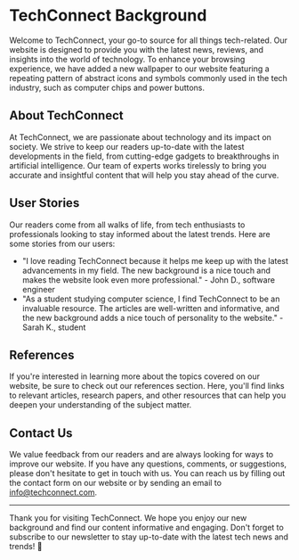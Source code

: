 <!--font:Poppins-->

# TechConnect Background

Welcome to TechConnect, your go-to source for all things tech-related. Our website is designed to provide you with the latest news, reviews, and insights into the world of technology. To enhance your browsing experience, we have added a new wallpaper to our website featuring a repeating pattern of abstract icons and symbols commonly used in the tech industry, such as computer chips and power buttons.

## About TechConnect

At TechConnect, we are passionate about technology and its impact on society. We strive to keep our readers up-to-date with the latest developments in the field, from cutting-edge gadgets to breakthroughs in artificial intelligence. Our team of experts works tirelessly to bring you accurate and insightful content that will help you stay ahead of the curve.

## User Stories

Our readers come from all walks of life, from tech enthusiasts to professionals looking to stay informed about the latest trends. Here are some stories from our users:

- "I love reading TechConnect because it helps me keep up with the latest advancements in my field. The new background is a nice touch and makes the website look even more professional." - John D., software engineer
- "As a student studying computer science, I find TechConnect to be an invaluable resource. The articles are well-written and informative, and the new background adds a nice touch of personality to the website." - Sarah K., student

## References

If you're interested in learning more about the topics covered on our website, be sure to check out our references section. Here, you'll find links to relevant articles, research papers, and other resources that can help you deepen your understanding of the subject matter.

## Contact Us

We value feedback from our readers and are always looking for ways to improve our website. If you have any questions, comments, or suggestions, please don't hesitate to get in touch with us. You can reach us by filling out the contact form on our website or by sending an email to info@techconnect.com.

---

Thank you for visiting TechConnect. We hope you enjoy our new background and find our content informative and engaging. Don't forget to subscribe to our newsletter to stay up-to-date with the latest tech news and trends! 🚀

<!--

Write me content for website with wallpaper which alt text is:

"A wallpaper with a repeating pattern of abstract icons and symbols commonly used in the tech industry, such as computer chips and power buttons."

The name/title of the page should not be 1:1 copy of the alt text but rather a real content of the website which is using this wallpaper.

- Use markdown format 
- Start with heading
- Heading should be short and concise
- The content should look like a real website 
- The website should not be about the wallpaper, wallpaper is just a related background
- Heading should be contain work "wallpaper" or "background"
- Include real sections like references, contact, user stories, etc. use things relevant to the page purpose.
- Feel free to use structure like headings, bullets, numbering, blockquotes, paragraphs, horizontal lines, etc.
- You can use formatting like bold or _italic_
- You can include UTF-8 emojis
- Links should be only #hash anchors (and you can refer to the document itself)
- Do not include images


---


# TechConnect Background

Welcome to TechConnect, your go-to source for all things tech-related. Our website is designed to provide you with the latest news, reviews, and insights into the world of technology. To enhance your browsing experience, we have added a new wallpaper to our website featuring a repeating pattern of abstract icons and symbols commonly used in the tech industry, such as computer chips and power buttons.

## About TechConnect

At TechConnect, we are passionate about technology and its impact on society. We strive to keep our readers up-to-date with the latest developments in the field, from cutting-edge gadgets to breakthroughs in artificial intelligence. Our team of experts works tirelessly to bring you accurate and insightful content that will help you stay ahead of the curve.

## User Stories

Our readers come from all walks of life, from tech enthusiasts to professionals looking to stay informed about the latest trends. Here are some stories from our users:

- "I love reading TechConnect because it helps me keep up with the latest advancements in my field. The new background is a nice touch and makes the website look even more professional." - John D., software engineer
- "As a student studying computer science, I find TechConnect to be an invaluable resource. The articles are well-written and informative, and the new background adds a nice touch of personality to the website." - Sarah K., student

## References

If you're interested in learning more about the topics covered on our website, be sure to check out our references section. Here, you'll find links to relevant articles, research papers, and other resources that can help you deepen your understanding of the subject matter.

## Contact Us

We value feedback from our readers and are always looking for ways to improve our website. If you have any questions, comments, or suggestions, please don't hesitate to get in touch with us. You can reach us by filling out the contact form on our website or by sending an email to info@techconnect.com.

---

Thank you for visiting TechConnect. We hope you enjoy our new background and find our content informative and engaging. Don't forget to subscribe to our newsletter to stay up-to-date with the latest tech news and trends! 🚀


---


Write me a Google font which is best fitting for the website.

Pick from the list:
- Roboto
- Montserrat
- Orbitron
- Great Vibes
- Poppins
- Futura
- Open Sans
- Dancing Script
- Raleway
- Playfair Display
- Alegreya
- Inter
- IBM Plex Sans
- Lobster
- Exo 2
- Lato
- Barlow Condensed


Write just the font name nothing else.


---


Poppins

-->
